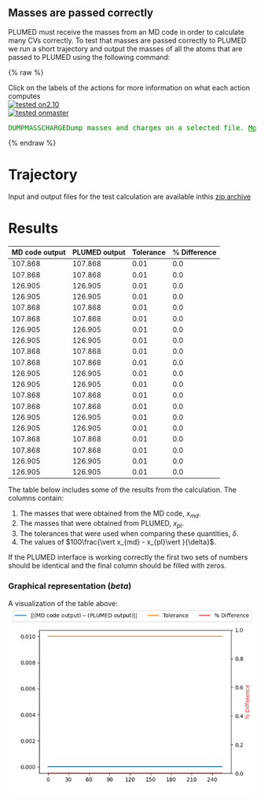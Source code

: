 Masses are passed correctly
---------------------------

PLUMED must receive the masses from an MD code in order to calculate many CVs correctly.
To test that masses are passed correctly to PLUMED we run a short trajectory and output the masses of all the atoms that 
are passed to PLUMED using the following command: 

{% raw %}
<div class="plumedInputContainer">
<div class="plumedpreheader">
<div class="headerInfo" id="value_details_working1.dat"> Click on the labels of the actions for more information on what each action computes </div>
<div class="containerBadge">
<div class="headerBadge"><a href="working1.dat.plumed.stderr"><img src="https://img.shields.io/badge/2.10-passing-green.svg" alt="tested on2.10" /></a></div>
<div class="headerBadge"><a href="working1.dat.plumed_master.stderr"><img src="https://img.shields.io/badge/master-passing-green.svg" alt="tested onmaster" /></a></div>
</div>
</div>
<pre class="plumedlisting">
<span class="plumedtooltip" style="color:green">DUMPMASSCHARGE<span class="right">Dump masses and charges on a selected file. <a href="https://www.plumed.org/doc-master/user-doc/html/DUMPMASSCHARGE" style="color:green">More details</a><i></i></span></span> <span class="plumedtooltip">FILE<span class="right">file on which to output charges and masses<i></i></span></span>=mq_plumed
</pre></div>

 {% endraw %} 

# Trajectory

Input and output files for the test calculation are available inthis [zip archive](basic_v2.10.zip)

# Results

| MD code output | PLUMED output | Tolerance | % Difference | 
|:-------------|:--------------|:--------------|:--------------| 
| 107.868 | 107.868 | 0.01 | 0.0 |
| 107.868 | 107.868 | 0.01 | 0.0 |
| 126.905 | 126.905 | 0.01 | 0.0 |
| 126.905 | 126.905 | 0.01 | 0.0 |
| 107.868 | 107.868 | 0.01 | 0.0 |
| 107.868 | 107.868 | 0.01 | 0.0 |
| 126.905 | 126.905 | 0.01 | 0.0 |
| 126.905 | 126.905 | 0.01 | 0.0 |
| 107.868 | 107.868 | 0.01 | 0.0 |
| 107.868 | 107.868 | 0.01 | 0.0 |
| 126.905 | 126.905 | 0.01 | 0.0 |
| 126.905 | 126.905 | 0.01 | 0.0 |
| 107.868 | 107.868 | 0.01 | 0.0 |
| 107.868 | 107.868 | 0.01 | 0.0 |
| 126.905 | 126.905 | 0.01 | 0.0 |
| 126.905 | 126.905 | 0.01 | 0.0 |
| 107.868 | 107.868 | 0.01 | 0.0 |
| 107.868 | 107.868 | 0.01 | 0.0 |
| 126.905 | 126.905 | 0.01 | 0.0 |
| 126.905 | 126.905 | 0.01 | 0.0 |


The table below includes some of the results from the calculation.  The columns contain:

1. The masses that were obtained from the MD code, $x_{md}$.
2. The masses that were obtained from PLUMED, $x_{pl}$.
3. The tolerances that were used when comparing these quantities, $\delta$.
4. The values of $100\frac{\vert x_{md} - x_{pl}\vert }{\delta}$.

If the PLUMED interface is working correctly the first two sets of numbers should be identical and the final column should be filled with zeros.


### Graphical representation (_beta_)
A visualization of the table above:  
![mass_v2.10](./mass_v2.10.png)
